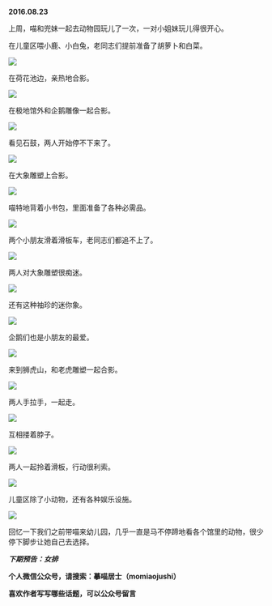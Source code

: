 
          
            
**2016.08.23**

上周，喵和兜妹一起去动物园玩儿了一次，一对小姐妹玩儿得很开心。

在儿童区喂小鹿、小白兔，老同志们提前准备了胡萝卜和白菜。




![](img/51001-0bfc1d0b7d5feb64.jpg)




在荷花池边，亲热地合影。




![](img/51001-53dd0125c3398638.jpg)




在极地馆外和企鹅雕像一起合影。




![](img/51001-bf438170f28a97ac.jpg)




看见石鼓，两人开始停不下来了。




![](img/51001-c6b28ef0dcb9d99c.jpg)




在大象雕塑上合影。




![](img/51001-0d50b24133f5eb32.jpg)




喵特地背着小书包，里面准备了各种必需品。




![](img/51001-8e04e8efe3c56f6b.jpg)




两个小朋友滑着滑板车，老同志们都追不上了。




![](img/51001-02f038287baa8c9e.jpg)




两人对大象雕塑很痴迷。




![](img/51001-b67f75f783c259e1.jpg)




还有这种袖珍的迷你象。




![](img/51001-a834166ecdb03094.jpg)




企鹅们也是小朋友的最爱。




![](img/51001-9245a02198eb7367.jpg)




来到狮虎山，和老虎雕塑一起合影。




![](img/51001-4b18326216e65390.jpg)




两人手拉手，一起走。




![](img/51001-dbc242067b447f4e.jpg)




互相搂着脖子。




![](img/51001-79bee8e55f81af46.jpg)




两人一起拎着滑板，行动很利索。




![](img/51001-da08d9d8a107cb44.jpg)




儿童区除了小动物，还有各种娱乐设施。




![](img/51001-485baf3e2f386185.jpg)




回忆一下我们之前带喵来幼儿园，几乎一直是马不停蹄地看各个馆里的动物，很少停下脚步让她自己去选择。


***下期预告：女排***


**个人微信公众号，请搜索：摹喵居士（momiaojushi）**

**喜欢作者写写哪些话题，可以公众号留言**

          
        